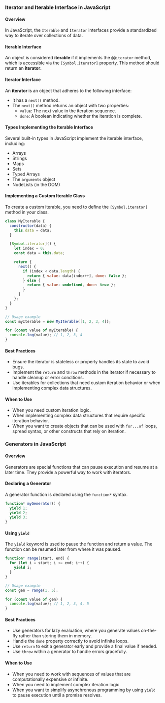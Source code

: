 ### Iterator and Iterable Interface in JavaScript

#### Overview

In JavaScript, the `Iterable` and `Iterator` interfaces provide a standardized way to iterate over collections of data.

#### Iterable Interface

An object is considered **iterable** if it implements the `@@iterator` method, which is accessible via the `[Symbol.iterator]` property. This method should return an **iterator**.

#### Iterator Interface

An **iterator** is an object that adheres to the following interface:
- It has a `next()` method.
- The `next()` method returns an object with two properties:
  - `value`: The next value in the iteration sequence.
  - `done`: A boolean indicating whether the iteration is complete.

#### Types Implementing the Iterable Interface

Several built-in types in JavaScript implement the iterable interface, including:
- Arrays
- Strings
- Maps
- Sets
- Typed Arrays
- The `arguments` object
- NodeLists (in the DOM)

#### Implementing a Custom Iterable Class

To create a custom iterable, you need to define the `[Symbol.iterator]` method in your class.

```javascript
class MyIterable {
  constructor(data) {
    this.data = data;
  }

  [Symbol.iterator]() {
    let index = 0;
    const data = this.data;

    return {
      next() {
        if (index < data.length) {
          return { value: data[index++], done: false };
        } else {
          return { value: undefined, done: true };
        }
      }
    };
  }
}

// Usage example
const myIterable = new MyIterable([1, 2, 3, 4]);

for (const value of myIterable) {
  console.log(value); // 1, 2, 3, 4
}
```

#### Best Practices
- Ensure the iterator is stateless or properly handles its state to avoid bugs.
- Implement the `return` and `throw` methods in the iterator if necessary to handle cleanup or error conditions.
- Use iterables for collections that need custom iteration behavior or when implementing complex data structures.

#### When to Use
- When you need custom iteration logic.
- When implementing complex data structures that require specific iteration behavior.
- When you want to create objects that can be used with `for...of` loops, spread syntax, or other constructs that rely on iteration.

### Generators in JavaScript

#### Overview

Generators are special functions that can pause execution and resume at a later time. They provide a powerful way to work with iterators.

#### Declaring a Generator

A generator function is declared using the `function*` syntax.

```javascript
function* myGenerator() {
  yield 1;
  yield 2;
  yield 3;
}
```

#### Using `yield`

The `yield` keyword is used to pause the function and return a value. The function can be resumed later from where it was paused.

```javascript
function* range(start, end) {
  for (let i = start; i <= end; i++) {
    yield i;
  }
}

// Usage example
const gen = range(1, 5);

for (const value of gen) {
  console.log(value); // 1, 2, 3, 4, 5
}
```

#### Best Practices
- Use generators for lazy evaluation, where you generate values on-the-fly rather than storing them in memory.
- Handle the `done` property correctly to avoid infinite loops.
- Use `return` to exit a generator early and provide a final value if needed.
- Use `throw` within a generator to handle errors gracefully.

#### When to Use
- When you need to work with sequences of values that are computationally expensive or infinite.
- When you need to implement complex iteration logic.
- When you want to simplify asynchronous programming by using `yield` to pause execution until a promise resolves.
